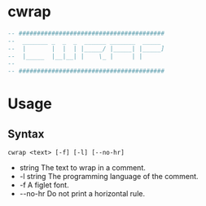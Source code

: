 # cwrap

``` lua
-- ########################################
--  _______ _  _  _  ______ _______  _____ 
--  |       |  |  | |_____/ |_____| |_____]
--  |_____  |__|__| |    \_ |     | |      
--                                         
-- ########################################
```

# Usage

## Syntax

```
cwrap <text> [-f] [-l] [--no-hr]
```
- <text> string The text to wrap in a comment.
- -l string The programming language of the comment.
- -f A figlet font.
- --no-hr Do not print a horizontal rule.

